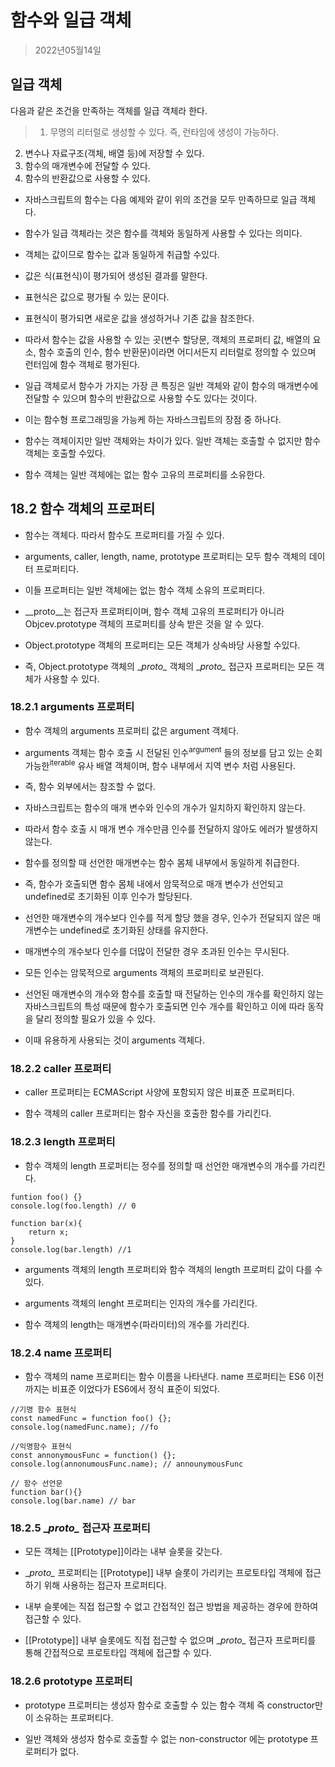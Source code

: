 # 함수와 일급 객체
>2022년05월14일

## 일급 객체
다음과 같은 조건을 만족하는 객체를 일급 객체라 한다.
> 1. 무명의 리터럴로 생성할 수 있다. 즉, 런타임에 생성이 가능하다.
2. 변수나 자료구조(객체, 배열 등)에 저장할 수 있다.
3. 함수의 매개변수에 전달할 수 있다.
4. 함수의 반환값으로 사용할 수 있다.

- 자바스크립트의 함수는 다음 예제와 같이 위의 조건을 모두 만족하므로 일급 객체다.

- 함수가 일급 객체라는 것은 함수를 객체와 동일하게 사용할 수 있다는 의미다.

- 객체는 값이므로 함수는 값과 동일하게 취급할 수있다.

- 값은 식(표현식)이 평가되어 생성된 결과를 말한다.

- 표현식은 값으로 평가될 수 있는 문이다.

- 표현식이 평가되면 새로운 값을 생성하거나 기존 값을 참조한다.

- 따라서 함수는 값을 사용할 수 있는 곳(변수 할당문, 객체의 프로퍼티 값, 배열의 요소, 함수 호출의 인수, 함수 반환문)이라면 어디서든지 리터럴로 정의할 수 있으며 런터임에 함수 객체로 평가된다.

- 일급 객체로서 함수가 가지는 가장 큰 특징은 일반 객체와 같이 함수의 매개변수에 전달할 수 있으며 함수의 반환값으로 사용할 수도 있다는 것이다.

- 이는 함수형 프로그래밍을 가능케 하는 자바스크립트의 장점 중 하나다.

- 함수는 객체이지만 일반 객체와는 차이가 있다. 일반 객체는 호출할 수 없지만 함수 객체는 호출할 수있다.

- 함수 객체는 일반 객체에는 없는 함수 고유의 프로퍼티를 소유한다.

## 18.2 함수 객체의 프로퍼티

- 함수는 객체다. 따라서 함수도 프로퍼티를 가질 수 있다. 

- arguments, caller, length, name, prototype 프로퍼티는 모두 함수 객체의 데이터 프로퍼티다. 

- 이들 프로퍼티는 일반 객체에는 없는 함수 객체 소유의 프로퍼티다.

- \__proto\__는 접근자 프로퍼티이며, 함수 객체 고유의 프로퍼티가 아니라 Objcev.prototype 객체의 프로퍼티를 상속 받은 것을 알 수 있다. 

- Object.prototype 객체의 프로퍼티는 모든 객체가 상속바당 사용할 수있다. 

- 즉, Object.prototype 객체의 \__proto\__ 객체의 \__proto\__  접근자 프로퍼티는 모든 객체가 사용할 수 있다.

### 18.2.1 arguments 프로퍼티

- 함수 객체의 arguments 프로퍼티 값은 argument 객체다. 

- arguments 객체는 함수 호출 시 전달된 인수<sup>argument</sup> 들의 정보를 담고 있는 순회 가능한<sup>iterable</sup> 유사 배열 객체이며, 함수 내부에서 지역 변수 처럼 사용된다.

- 즉, 함수 외부에서는 참조할 수 없다.

- 자바스크립트는 함수의 매개 변수와 인수의 개수가 일치하지 확인하지 않는다.

- 따라서 함수 호출 시 매개 변수 개수만큼 인수를 전달하지 않아도 에러가 발생하지 않는다.

- 함수를 정의할 때 선언한 매개변수는 함수 몸체 내부에서 동일하게 취급한다. 

- 즉, 함수가 호출되면 함수 몸체 내에서 암묵적으로 매개 변수가 선언되고 undefined로 초기화된 이후 인수가 할당된다.

- 선언한 매개변수의 개수보다 인수를 적게 할당 했을 경우, 인수가 전달되지 않은 매개변수는 undefined로 초기화된 상태를 유지한다. 

- 매개변수의 개수보다 인수를 더많이 전달한 경우 초과된 인수는 무시된다.

- 모든 인수는 암묵적으로 arguments 객체의 프로퍼티로 보관된다. 

- 선언된 매개변수의 개수와 함수를 호출할 때 전달하는 인수의 개수를 확인하지 않는 자바스크립트의 특성 때문에 함수가 호출되면 인수 개수를 확인하고 이에 따라 동작을 달리 정의할 필요가 있을 수 있다.

- 이때 유용하게 사용되는 것이 arguments 객체다.

### 18.2.2 caller 프로퍼티

- caller 프로퍼티는 ECMAScript 사양에 포함되지 않은 비표준 프로퍼티다. 

- 함수 객체의 caller 프로퍼티는 함수 자신을 호출한 함수를 가리킨다.

### 18.2.3 length 프로퍼티

- 함수 객체의 length 프로퍼티는 정수를 정의할 때 선언한 매개변수의 개수를 가리킨다.

```
funtion foo() {}
console.log(foo.length) // 0

function bar(x){
	return x;
}
console.log(bar.length) //1
```

- arguments 객체의 length 프로퍼티와 함수 객체의 length 프로퍼티 값이 다를 수 있다.

- arguments 객체의 lenght 프로퍼티는 인자의 개수를 가리킨다.

- 함수 객체의 length는 매개변수(파라미터)의 개수를 가리킨다.

### 18.2.4 name 프로퍼티

- 함수 객체의 name 프로퍼티는 함수 이름을 나타낸다. name 프로퍼티는 ES6 이전까지는 비표준 이었다가 ES6에서 정식 표준이 되었다.

```
//기명 함수 표현식
const namedFunc = function foo() {};
console.log(namedFunc.name); //fo

//익명함수 표현식
const annonymousFunc = function() {};
console.log(annonumousFunc.name); // announymousFunc

// 함수 선언문
function bar(){}
console.log(bar.name) // bar
```

### 18.2.5 \__proto\__ 접근자 프로퍼티

- 모든 객체는 [[Prototype]]이라는 내부 슬롯을 갖는다. 

- \__proto\__ 프로퍼티는 [[Prototype]] 내부 슬롯이 가리키는 프로토타입 객체에 접근하기 위해 사용하는 접근자 프로퍼티다. 

- 내부 슬롯에는 직접 접근할 수 없고 간접적인 접근 방법을 제공하는 경우에 한하여 접근할 수 있다.

- [[Prototype]] 내부 슬롯에도 직접 접근할 수 없으며 \__proto\__ 접근자 프로퍼티를 통해 간접적으로 프로토타입 객체에 접근할 수 있다.

### 18.2.6 prototype 프로퍼티

- prototype 프로퍼티는 생성자 함수로 호출할 수 있는 함수 객체 즉 constructor만이 소유하는 프로퍼티다.

- 일반 객체와 생성자 함수로 호출할 수 없는 non-constructor 에는 prototype 프로퍼티가 없다.







